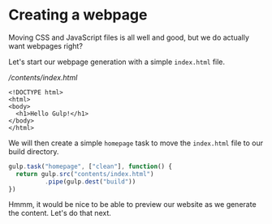# Creating a webpage

Moving CSS and JavaScript files is all well and good, but we do actually want webpages right?

Let's start our webpage generation with a simple `index.html` file.

*/contents/index.html*
```
<!DOCTYPE html>
<html>
<body>
  <h1>Hello Gulp!</h1>
</body>
</html>
```

We will then create a simple `homepage` task to move the `index.html` file to our build directory.

```javascript
gulp.task("homepage", ["clean"], function() {
  return gulp.src("contents/index.html")
          .pipe(gulp.dest("build"))
})
```

Hmmm, it would be nice to be able to preview our website as we generate the content. Let's do that next.

